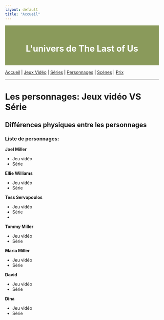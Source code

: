 ```yaml
---
layout: default
title: "Accueil"
---
```

<div style="position: fixed; top: 0; left: 0; width: 180px; height: 100vh; background-image: url('thelastofus1.jpg');">
</div>

<div style="background-color: #8A9A5B; padding: 20px; text-align: center; color: white;">
    <h1>L'univers de The Last of Us </h1>
</div>

[Accueil](accueil.md) | [Jeux Vidéo](jeuxvideo.md) | [Séries](serie.md) | [Personnages](personnages.md) | [Scènes](scenes.md) | [Prix](prix.md)

---

# Les personnages: Jeux vidéo VS Série

## Différences physiques entre les personnages

### Liste de personnages:
__Joel Miller__
- Jeu vidéo
- Série

__Ellie Williams__
- Jeu vidéo
- Série

__Tess Servopoulos__
- Jeu vidéo
- Série
- 
__Tommy Miller__
- Jeu vidéo
- Série

__Maria Miller__
- Jeu vidéo
- Série

__David__
- Jeu vidéo
- Série

__Dina__
- Jeu vidéo
- Série



